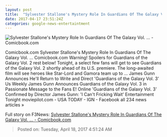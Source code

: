 ```yaml
---
layout: post
title:  "Sylvester Stallone's Mystery Role In Guardians Of The Galaxy Vol. ... - Comicbook.com"
date: 2017-04-17 23:51:24Z
categories: google-news-entertaintment
---
```


![Sylvester Stallone's Mystery Role In Guardians Of The Galaxy Vol. ... - Comicbook.com](http://media.comicbook.com/2017/03/guardians-of-the-galaxy-vol-2-sylvester-stallone-mystery-role-te-239150-640x320.jpg)

Comicbook.com Sylvester Stallone's Mystery Role In Guardians Of The Galaxy Vol. ... Comicbook.com Warning! Spoilers for Guardians of the Galaxy Vol. 2 rest below! Tonight, a select few fans will get to see Guardians of the Galaxy Vol. 2 shortly ahead of its U.S. premiere. The long-awaited film will see heroes like Star-Lord and Gamora team up to ... James Gunn Announces He'll Return to Write and Direct 'Guardians of the Galaxy Vol. 3' Us Weekly James Gunn Announces Guardians of the Galaxy Vol. 3 in Passionate Message to the Fans E! Online 'Guardians of the Galaxy Vol. 3' Confirmed by Director James Gunn: 'I Can't Fricking Wait' Entertainment Tonight moviepilot.com - USA TODAY - IGN - Facebook all 234 news articles »


Full story on F3News: [Sylvester Stallone's Mystery Role In Guardians Of The Galaxy Vol. ... - Comicbook.com](http://www.f3nws.com/n/k2kpAD)

> Posted on: Tuesday, April 18, 2017 4:51:24 AM
